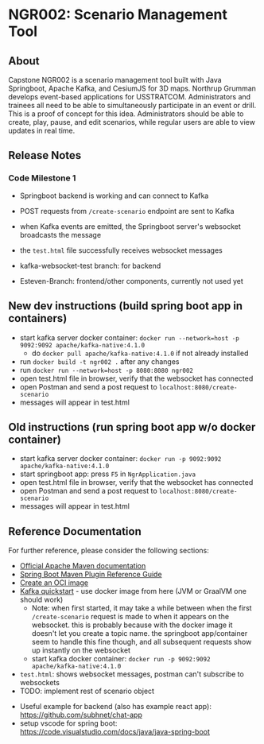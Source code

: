 # NGR002: Scenario Management Tool

## About

Capstone NGR002 is a scenario management tool built with Java Springboot, Apache Kafka, and CesiumJS for 3D maps. Northrup Grumman develops event-based applications for USSTRATCOM. Administrators and trainees all need to be able to simultaneously participate in an event or drill. This is a proof of concept for this idea. Administrators should be able to create, play, pause, and edit scenarios, while regular users are able to view updates in real time.

## Release Notes

### Code Milestone 1
- Springboot backend is working and can connect to Kafka
- POST requests from `/create-scenario` endpoint are sent to Kafka
- when Kafka events are emitted, the Springboot server's websocket broadcasts the message
- the `test.html` file successfully receives websocket messages

- kafka-websocket-test branch: for backend
- Esteven-Branch: frontend/other components, currently not used yet

## New dev instructions (build spring boot app in containers)

- start kafka server docker container: `docker run --network=host -p 9092:9092 apache/kafka-native:4.1.0`
    - do `docker pull apache/kafka-native:4.1.0` if not already installed
- run `docker build -t ngr002 .` after any changes
- run `docker run --network=host -p 8080:8080 ngr002`
- open test.html file in browser, verify that the websocket has connected
- open Postman and send a post request to `localhost:8080/create-scenario`
- messages will appear in test.html

## Old instructions (run spring boot app w/o docker container)

- start kafka server docker container: `docker run -p 9092:9092 apache/kafka-native:4.1.0`
- start springboot app: press `F5` in `NgrApplication.java`
- open test.html file in browser, verify that the websocket has connected
- open Postman and send a post request to `localhost:8080/create-scenario`
- messages will appear in test.html

## Reference Documentation
For further reference, please consider the following sections:

* [Official Apache Maven documentation](https://maven.apache.org/guides/index.html)
* [Spring Boot Maven Plugin Reference Guide](https://docs.spring.io/spring-boot/3.5.6/maven-plugin)
* [Create an OCI image](https://docs.spring.io/spring-boot/3.5.6/maven-plugin/build-image.html)
* [Kafka quickstart](https://kafka.apache.org/quickstart) - use docker image from here (JVM or GraalVM one should work)
    * Note: when first started, it may take a while between when the first `/create-scenario` request is made to when it appears on the websocket. this is probably because with the docker image it doesn't let you create a topic name. the springboot app/container seem to handle this fine though, and all subsequent requests show up instantly on the websocket
    * start kafka docker container: `docker run -p 9092:9092 apache/kafka-native:4.1.0`
* `test.html`: shows websocket messages, postman can't subscribe to websockets
* TODO: implement rest of scenario object
- Useful example for backend (also has example react app): https://github.com/subhnet/chat-app 
- setup vscode for spring boot: https://code.visualstudio.com/docs/java/java-spring-boot
